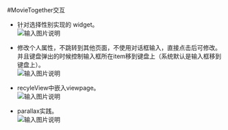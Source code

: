 #MovieTogether交互

- 针对选择性别实现的 widget。  
![输入图片说明](http://git.oschina.net/nekocode/nekoblog/raw/master/category/ui/img/gif4.gif "在这里输入图片标题")

- 修改个人属性，不跳转到其他页面，不使用对话框输入，直接点击后可修改。并且键盘弹出的时候控制输入框所在item移到键盘上（系统默认是输入框移到键盘上）。  
![输入图片说明](http://git.oschina.net/nekocode/nekoblog/raw/master/category/ui/img/gif3.gif "在这里输入图片标题")

- recyleView中嵌入viewpage。  
![输入图片说明](http://git.oschina.net/nekocode/nekoblog/raw/master/category/ui/img/gif2.gif "在这里输入图片标题")

- parallax实践。  
![输入图片说明](http://git.oschina.net/nekocode/nekoblog/raw/master/category/ui/img/gif1.gif "在这里输入图片标题")